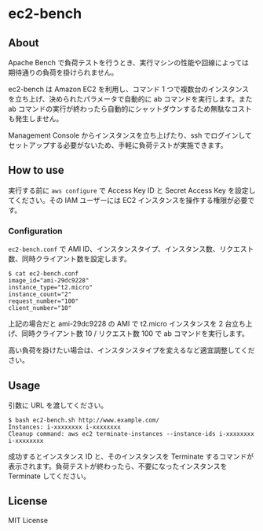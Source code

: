 # ec2-bench

## About

Apache Bench で負荷テストを行うとき、実行マシンの性能や回線によっては期待通りの負荷を掛けられません。

ec2-bench は Amazon EC2 を利用し、コマンド 1 つで複数台のインスタンスを立ち上げ、決められたパラメータで自動的に ab コマンドを実行します。また ab コマンドの実行が終わったら自動的にシャットダウンするため無駄なコストも発生しません。

Management Console からインスタンスを立ち上げたり、ssh でログインしてセットアップする必要がないため、手軽に負荷テストが実施できます。

## How to use

実行する前に `aws configure` で Access Key ID と Secret Access Key を設定してください。その IAM ユーザーには EC2 インスタンスを操作する権限が必要です。

### Configuration

`ec2-bench.conf` で AMI ID、インスタンスタイプ、インスタンス数、リクエスト数、同時クライアント数を設定します。

    $ cat ec2-bench.conf
    image_id="ami-29dc9228"
    instance_type="t2.micro"
    instance_count="2"
    request_number="100"
    client_number="10"

上記の場合だと ami-29dc9228 の AMI で t2.micro インスタンスを 2 台立ち上げ、同時クライアント数 10 / リクエスト数 100 で ab コマンドを実行します。

高い負荷を掛けたい場合は、インスタンスタイプを変えるなど適宜調整してください。

## Usage

引数に URL を渡してください。

    $ bash ec2-bench.sh http://www.example.com/
    Instances: i-xxxxxxxx i-xxxxxxxx
    Cleanup command: aws ec2 terminate-instances --instance-ids i-xxxxxxxx i-xxxxxxxx

成功するとインスタンス ID と、そのインスタンスを Terminate するコマンドが表示されます。負荷テストが終わったら、不要になったインスタンスを Terminate してください。

## License

MIT License